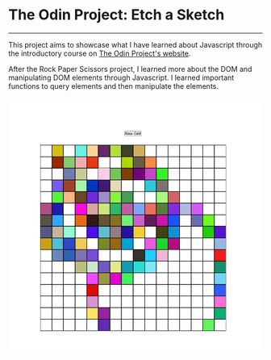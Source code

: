 # The Odin Project: Etch a Sketch
---
This project aims to showcase what I have learned about Javascript through the introductory course on [The Odin Project's website](https://www.theodinproject.com/about).

After the Rock Paper Scissors project, I learned more about the DOM and manipulating DOM elements through Javascript. I learned important functions to query elements and then manipulate the elements.

![image](./assets/etchasketch.png)